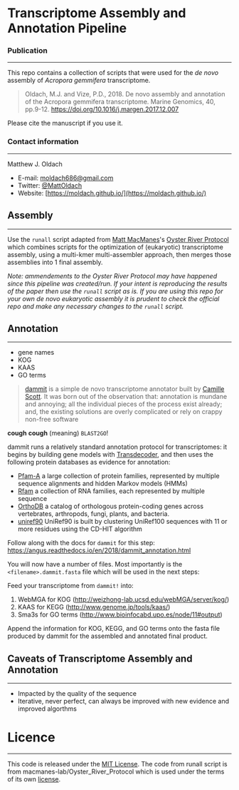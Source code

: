 # Transcriptome Assembly and Annotation Pipeline

### Publication
***
This repo contains a collection of scripts that were used for the _de novo_ assembly of _Acropora gemmifera_ transcriptome.

> Oldach, M.J. and Vize, P.D., 2018. De novo assembly and annotation of the Acropora gemmifera transcriptome. Marine Genomics, 40, pp.9-12. https://doi.org/10.1016/j.margen.2017.12.007 

Please cite the manuscript if you use it.

### Contact information
***
Matthew J. Oldach 

+ E-mail: moldach686@gmail.com
+ Twitter: [@MattOldach](https://twitter.com/MattOldach)
+ Website: [https://moldach.github.io/](https://moldach.github.io/)

## Assembly
***
Use the `runall` script adapted from [Matt MacManes](https://twitter.com/macmanes)'s [Oyster River Protocol](https://github.com/macmanes-lab/Oyster_River_Protocol) which combines scripts for the optimization of (eukaryotic) transcriptome assembly, using a multi-kmer multi-assembler approach, then merges those assemblies into 1 final assembly.

*Note: ammendements to the Oyster River Protocol may have happened since this pipeline was created/run. If your intent is reproducing the results of the paper then use the `runall` script as is. If you are using this repo for your own _de novo_ eukaryotic assembly it is prudent to check the official repo and make any necessary changes to the `runall` script.*

## Annotation
***
+ gene names
+ KOG
+ KAAS
+ GO terms

> [dammit](https://github.com/dib-lab/dammit) is a simple de novo transcriptome annotator built by [Camille Scott](https://twitter.com/camille_codon). It was born out of the observation that: annotation is mundane and annoying; all the individual pieces of the process exist already; and, the existing solutions are overly complicated or rely on crappy non-free software

**cough** **cough** (meaning) `BLAST2GO`!

dammit runs a relatively standard annotation protocol for transcriptomes: it begins by building gene models with [Transdecoder](http://transdecoder.github.io/), and then uses the following protein databases as evidence for annotation: 

+ [Pfam-A](https://pfam.xfam.org/) a large collection of protein families, represented by multiple sequence alignments and hidden Markov models (HMMs)
+ [Rfam](http://rfam.xfam.org/) a collection of RNA families, each represented by multiple sequence 
+ [OrthoDB](https://www.orthodb.org/) a catalog of orthologous protein-coding genes across vertebrates, arthropods, fungi, plants, and bacteria.
+ [uniref90](https://www.uniprot.org/help/uniref) UniRef90 is built by clustering UniRef100 sequences with 11 or more residues using the CD-HIT algorithm

Follow along with the docs for `dammit` for this step: https://angus.readthedocs.io/en/2018/dammit_annotation.html

You will now have a number of files. Most importantly is the `<filename>.dammit.fasta` file which will be used in the next steps:

Feed your transcriptome from `dammit!` into:

1) WebMGA for KOG (http://weizhong-lab.ucsd.edu/webMGA/server/kog/)
2) KAAS for KEGG (http://www.genome.jp/tools/kaas/)
3) Sma3s for GO terms (http://www.bioinfocabd.upo.es/node/11#output)

Append the information for KOG, KEGG, and GO terms onto the fasta file produced by dammit for the assembled and annotated final product.

## Caveats of Transcriptome Assembly and Annotation
***
+ Impacted by the quality of the sequence
+ Iterative, never perfect, can always be improved with new evidence and improved algorthms

# Licence
***
This code is released under the [MIT License](https://lmullen.mit-license.org/). The code from runall script is from macmanes-lab/Oyster_River_Protocol which is used under the terms of its own [license](https://github.com/macmanes-lab/Oyster_River_Protocol).
